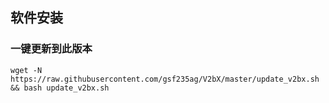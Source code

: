 ## 软件安装

### 一键更新到此版本

```
wget -N https://raw.githubusercontent.com/gsf235ag/V2bX/master/update_v2bx.sh && bash update_v2bx.sh
```
